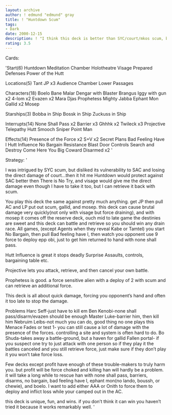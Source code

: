 ```yaml
---
layout: archive
author: ! edmund "edmund" gray
title: ! "Huntdown Scum"
tags:
- Dark
date: 2000-12-15
description: ! "I think this deck is better than SYC/court/mkos scum, but thats just me, but it gets the job done."
rating: 3.5
---
```

Cards: 

'Start(6)
Huntdown
Meditation Chamber
Holotheatre
Visage
Prepared Defenses
Power of the Hutt

Locations(5)
Tant JP x3
Audience Chamber
Lower Passages

Characters(18)
Boelo
Bane Malar
Dengar with Blaster
Brangus
Iggy with gun x2
4-lom x2
Evazen x2
Mara
Djas
Prophetess
Mighty Jabba
Ephant Mon
Gallid x2
Mosep

Starships(3)
Bobba in Ship
Bossk in Ship
Zuckuss in Ship

Interrupts(14)
None Shall Pass x2
Barrier x3
Ghhhk x2
Twileck x3
Projective Telepathy
Hutt Smooch
Sniper
Point Man

Effects(14)
Presence of the Force x2
S+V x2
Secret Plans
Bad Feeling Have I
Hutt Influence
No Bargain
Resistance
Blast Door Controls
Search and Destroy
Come Here You Big Coward
Disarmed x2 '

Strategy: '

I was intrigued by SYC scum, but disliked its vulnerability to SAC and losing the direct damage of court&#8230;then it hit me Huntdown would protect against SAC better then There is No Try, and visage would give me the direct damage even though I have to take it too, but I can retrieve it back with scum.

You play this deck the same against pretty much anything.  get JP then pull AC and LP put out scum, gallid, and mosep. this deck can cause brutal damage very quickly(not only with visage but force draining), and with mosep it comes off the reserve deck, ouch  mid to late game the destinies are sweet and this deck can battle and retrieve so you should win any drain race.  All games, (except Agents when they reveal Kabe or Tamtel) you start No Bargain, then pull Bad feeling have I, then watch you opponent use 9 force to deploy epp obi, just to get him returned to hand with none shall pass.

Hutt Influence is great it stops deadly Surprise Assaults, controls, bargaining table etc.

Projective lets you attack, retrieve, and then cancel your own battle.

Prophetess is good. a force sensitive alien with a deploy of 2 with scum and can retrieve an additional force.

This deck is all about quick damage, forcing you opponent&#8217;s hand and often it too late to stop the damage.

Problems
Harc Seff-just have to kill em
Ben Kenobi-none shall pass/disarm/evazen should be enough
Master Luke-barrier him, then kill him
Nebruim Leibs-not much you can do, good thing no one plays this
Menace Fades or test 1- you can still cause a lot of damage with the presence of the forces. controlling a site and system is often hard to do.
Bo Shuda-takes away a battle-ground, but a haven for gallid
Fallen portal- if you suspect one try to just attack with one person so if they play it the battles canceled and you still retrieve force, just make sure if they don&#8217;t play it you won&#8217;t take force loss.

Few decks except profit have enough of these trouble-makers to truly harm you. but profit will be force choked and killing han will hardly be a problem.  it will take a long while to rescue han with none shall pass, barriers, disarms, no bargain, bad feeling have I, ephant mon(no lando, boussh, or chewie), and boelo.	I want to add either AAA or Onith to force them to deploy and inflict loss while your camped out in the AC.

this deck is unique, fun, and wins. if you don&#8217;t think it can win you haven&#8217;t tried it because it works remarkably well. '